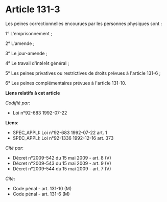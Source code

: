 # Article 131-3

Les peines correctionnelles encourues par les personnes physiques sont :

1° L'emprisonnement ;

2° L'amende ;

3° Le jour-amende ;

4° Le travail d'intérêt général ;

5° Les peines privatives ou restrictives de droits prévues à l'article 131-6 ;

6° Les peines complémentaires prévues à l'article 131-10.

**Liens relatifs à cet article**

_Codifié par_:

  - Loi n°92-683 1992-07-22

**Liens**:

  - SPEC_APPLI: Loi n°92-683 1992-07-22 art. 1
  - SPEC_APPLI: Loi n°92-1336 1992-12-16 art. 373

_Cité par_:

  - Décret n°2009-542 du 15 mai 2009 - art. 8 (V)
  - Décret n°2009-543 du 15 mai 2009 - art. 9 (V)
  - Décret n°2009-544 du 15 mai 2009 - art. 7 (V)

_Cite_:

  - Code pénal - art. 131-10 (M)
  - Code pénal - art. 131-6 (M)
